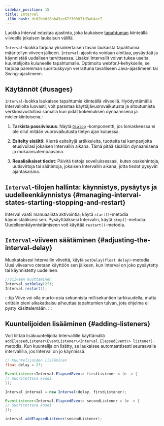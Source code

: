 ```yaml
---
sidebar_position: 15
title: Interval
_i18n_hash: dc02bb8f8bb43ee67f300071d3ab4ec7
---
```

<DocChip chip='since' label='24.02' />
<JavadocLink type="foundation" location="com/webforj/Interval" top='true'/>

Luokka <JavadocLink type="foundation" location="com/webforj/Interval" code='true' >Interval</JavadocLink> edustaa ajastinta, joka laukaisee [tapahtuman](../building-ui/events) kiinteällä viiveellä jokaisen laukaisun välillä.

`Interval`-luokka tarjoaa yksinkertaisen tavan laukaista tapahtumia määritellyn viiveen jälkeen. `Interval`-ajastinta voidaan aloittaa, pysäyttää ja käynnistää uudelleen tarvittaessa. Lisäksi Intervallit voivat tukea useita kuuntelijoita kuluneelle tapahtumalle.
Optimoitu webforJ-kehykselle, se tarjoaa paremman suorituskyvyn verrattuna tavalliseen Java-ajastimeen tai Swing-ajastimeen.

## Käytännöt {#usages}
`Interval`-luokka laukaisee tapahtumia kiinteällä viiveellä. Hyödyntämällä Intervalloita luovasti, voit parantaa käyttäjävuorovaikutusta ja sitoutumista verkkosivustollasi samalla kun pidät kokemuksen dynaamisena ja mielenkiintoisena.:

1. **Tarkista passiivisuus**: Näytä [`Dialog`](../components/dialog) -komponentti, jos lomakkeessa ei ole ollut mitään vuorovaikutusta tietyn ajan kuluessa.

2. **Esitelty sisältö**: Kierrä esiteltyjä artikkeleita, tuotteita tai kampanjoita etusivullasi jokaisen Intervallin aikana. Tämä pitää sisällön dynaamisena ja mukaansatempaavana.

3. **Reaaliaikaiset tiedot**: Päivitä tietoja sovelluksessasi, kuten osakehintoja, uutisvirtoja tai säätietoja, jokaisen Intervallin aikana, jotta tiedot pysyvät ajantasaisina.

## `Interval`-tilojen hallinta: käynnistys, pysäytys ja uudelleenkäynnistys {#managing-interval-states-starting-stopping-and-restart}
Interval vaatii manuaalista aktivointia; käytä `start()`-metodia käynnistääksesi sen. Pysäyttääksesi Intervalin, käytä `stop()`-metodia. Uudelleenkäynnistämiseen voit käyttää `restart()`-metodia.

## `Interval`-viiveen säätäminen {#adjusting-the-interval-delay}

Muokataksesi Intervallin viivettä, käytä `setDelay(float delay)`-metodia. Uusi viivearvo otetaan käyttöön sen jälkeen, kun Interval on joko pysäytetty tai käynnistetty uudelleen.


```java
//Viiveen muuttaminen
Interval.setDelay(2f);
Interval.restart();
```

:::tip
Viive voi olla murto-osia sekunnista millisekuntien tarkkuudella, mutta erittäin pieni aikakatkaisu aiheuttaa tapahtumien tulvan, jota ohjelma ei pysty käsittelemään.
:::

## Kuuntelijoiden lisääminen {#adding-listeners}

Voit liittää lisäkuuntelijoita Intervallille käyttämällä `addElapsedListener(EventListener\<Interval.ElapsedEvent\> listener)`-metodia. Kun kuuntelija on lisätty, se laukaisee automaattisesti seuraavalla intervallilla, jos Interval on jo käynnissä.

```java
// Kuuntelijoiden lisääminen
float delay = 2f;

EventListener<Interval.ElapsedEvent> firstListener = (e -> {
// Suoritettava koodi
});

Interval interval = new Interval(delay, firstListener);

EventListener<Interval.ElapsedEvent> secondListener = (e -> {
// Suoritettava koodi
});

interval.addElapsedListener(secondListener);
```
